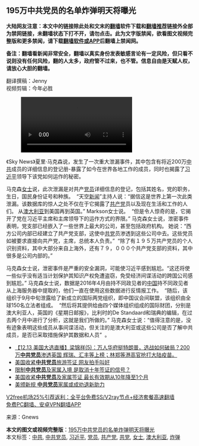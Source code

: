  <h2>195万中共党员的名单炸弹明天将曝光</h2> <p class="notice"><b>大陆网友注意：本文中的链接除此处和文末的<a href="https://github.com/bannedbook/fanqiang" >翻墙</a>软件下载和<a href="https://github.com/killgcd/justmysocks/blob/master/README.md">翻墙推荐</a>链接外全部为禁网链接，未翻墙状态下打不开，请勿点击。此为文字版禁闻，欲看图文视频完整版和更多禁闻，请下载<a href="https://github.com/bannedbook/fanqiang">翻墙软件或APP</a>后翻墙上禁闻网。</p><p>备注：翻墙看新闻非常安全，翻墙以真实身份发表敏感言论有一定风险，但只看不说则没有任何风险，翻的人太多，政府管不过来，也不管。信息自由是天赋人权，请放心大胆的翻墙。</b></p>  <div class="entry"> <p>翻译撰稿：Jenny<br /> 视频剪辑：今年必胜</p> <figure class="wp-block-video"><video controls="controls" src="https://gnews-media-offload.s3.amazonaws.com/wp-content/uploads/2020/12/13045303/Major-leak-exposes-members-and-lifts-the-lid-on-the-Chinese-Communist-Party_HIGH.mp4" data-mce-fragment="1"></video></figure> <p>《Sky News》夏里·马克森说，发生了一次重大泄漏事件，其中包含有将近200万<a href="https://www.bannedbook.org/bnews/tag/%e4%b8%ad%e5%85%b1/" class="st_tag internal_tag" rel="tag" title="标签 中共 下的日志">中共</a>成员的详细信息的登记册-暴露了如今在世界各地工作的成员，同时也揭露了<a href="https://www.bannedbook.org/bnews/tag/%e4%b9%a0%e8%bf%91%e5%b9%b3/" class="st_tag internal_tag" rel="tag" title="标签 习近平 下的日志">习近平</a>领导下该党如何运作的秘密。</p>  <p>马克森<a href="https://www.bannedbook.org/bnews/tag/%e5%a5%b3%e5%a3%ab/" class="st_tag internal_tag" rel="tag" title="标签 女士 下的日志">女士</a>说，此次泄漏是对共产<a href="https://www.bannedbook.org/bnews/tag/%E5%85%9A%E5%91%98/" class="st_tag internal_tag" rel="tag" title="标签 党员 下的日志">党员</a>详细信息的登记，包括其姓名，党的职务，生日，国民身份证号和种族。  “天空<span class='wp_keywordlink_affiliate'><a href="https://www.bannedbook.org/" title="新闻">新闻</a></span>”主持人说：“据信这是世界上第一次此类泄漏。该数据库的惊人之处不仅在于它揭露了<a href="https://www.bannedbook.org/bnews/tag/%e5%85%b1%e4%ba%a7%e5%85%9a/" class="st_tag internal_tag" rel="tag" title="标签 共产党 下的日志">共产党</a>员以及现在生活和工作的人们。 从<a href="https://www.bannedbook.org/bnews/tag/%e6%be%b3%e5%a4%a7%e5%88%a9%e4%ba%9a/" class="st_tag internal_tag" rel="tag" title="标签 澳大利亚 下的日志">澳大利亚</a>到美国再到英国。” Markson女士说。  “但是令人惊奇的是，它揭开了党在习近平主席和主席领导下的运作方式的界限。” 马克森女士说，泄密事件表明，党支部已经嵌入了一些世界上最大的公司，甚至包括政府机构。 她说：“西方公司内部已经建立了共产党支部，这使中<a href="https://www.bannedbook.org/bnews/tag/%E5%85%B1%E5%85%9A/" class="st_tag internal_tag" rel="tag" title="标签 共党 下的日志">共党</a>员渗透到这些公司中去。这些党员如被要求直接向共产党，主席，总统本人负责。”  “除了有１９５万共产党员的个人识别资料，其中大部分来自上海外，还有７９，０００个共产党支部的资料，其中很多是公司内部的。”</p> <p>马克森女士说，泄密事件是严重的安全漏洞，可能使习近平感到尴尬。“这还将使一些似乎没有适当计划保护其知识产权免遭盗窃，免受经济间谍活动的跨国公司感到尴尬。” 马克森女士说，数据是2016年4月由持不同政见者的<span class='wp_keywordlink_affiliate'><a href="https://www.bannedbook.org/" title="中国" target="_blank">中国</a></span>持不同政见者从上海服务器中提取的，他们一直在使用这些数据进行反情报工作。  “随后，该组织于9月中旬泄露给了新成立的国际两党组织，即中国议会间联盟，该组织由全球150名立法者组成。  “然后将其提供给由四个媒体组织组成的国际财团，分别是澳大利亚人，英国的《星期日邮报》，比利时的De Standaard和瑞典的编辑，在过去两个月中进行了分析，这就是我们所做的。” 马克森女士说：“值得注意的是，没有迹象表明这些成员从事间谍活动，但关注的是澳大利亚或这些公司是否了解中共成员，是否已采取措施保护其数据和人员”  。</p>  <ul class='op-related-articles' title='相关阅读'> <li><a href='https://www.bannedbook.org/bnews/bannedvideo/20201213/1447113.html' target='_blank'>【12.13 美国大选直播】梁锦祥(5)：万人华府挺特朗普，选战如何破局？200万<b>中共党员</b>渗透英国 辉瑞、汇丰等上榜；林郑等港高官抢打大陆疫苗。</a></li> <li><a href='https://www.bannedbook.org/bnews/cbnews/20201208/1443789.html' target='_blank'>美国收紧<b>中共党员</b>旅游签证 网友拍手叫好</a></li> <li><a href='https://www.bannedbook.org/bnews/cnnews/20201207/1443298.html' target='_blank'>限制<b>中共党员</b>及家属入境 是取消十年签证的信号？</a></li> <li><a href='https://www.bannedbook.org/bnews/bannedvideo/20201206/1443231.html' target='_blank'>美国收紧<b>中共党员</b>及家属签证 最长有效期从10年降至1个月</a></li> <li><a href='https://www.bannedbook.org/bnews/ssgc/20201206/1443219.html' target='_blank'>美颁新规 <b>中共党员</b>家属或成劝退新助力</a></li> </ul> <p class="texttj"> <a href="https://github.com/bannedbook/fanqiang/wiki/V2ray%E6%9C%BA%E5%9C%BA" target="_blank">V2free机场25%引荐返利：全平台免费SS/V2ray节点+经济套餐高速翻墙</a><br/> <a href="https://github.com/bannedbook/fanqiang/wiki/%E7%A6%81%E9%97%BB%E7%BD%91%E5%AE%89%E5%8D%93%E7%BF%BB%E5%A2%99%E6%96%B0%E9%97%BBAPP" target="_blank">免费PC翻墙、安卓VPN翻墙APP</a></p><p>来源：Gnews</p><a name='sharetosocial'></a>       <div><b>本文的图文或视频完整版</b>：<a href='https://www.bannedbook.org/bnews/cbnews/20201213/1447148.html'>195万中共党员的名单炸弹明天将曝光</a></div>  </div><!--END ENTRY--> <div class="postfooter"> <div>本文标签：<a href="https://www.bannedbook.org/bnews/tag/%e4%b8%ad%e5%85%b1/" rel="tag">中共</a>, <a href="https://www.bannedbook.org/bnews/tag/%E4%B8%AD%E5%85%B1%E5%85%9A%E5%91%98/" rel="tag">中共党员</a>, <a href="https://www.bannedbook.org/bnews/tag/%e4%b9%a0%e8%bf%91%e5%b9%b3/" rel="tag">习近平</a>, <a href="https://www.bannedbook.org/bnews/tag/%E5%85%9A%E5%91%98/" rel="tag">党员</a>, <a href="https://www.bannedbook.org/bnews/tag/%e5%85%b1%e4%ba%a7%e5%85%9a/" rel="tag">共产党</a>, <a href="https://www.bannedbook.org/bnews/tag/%E5%85%B1%E5%85%9A/" rel="tag">共党</a>, <a href="https://www.bannedbook.org/bnews/tag/%e5%a5%b3%e5%a3%ab/" rel="tag">女士</a>, <a href="https://www.bannedbook.org/bnews/tag/%e6%be%b3%e5%a4%a7%e5%88%a9%e4%ba%9a/" rel="tag">澳大利亚</a>, <a href="https://www.bannedbook.org/bnews/tag/%e7%82%b8%e5%bc%b9/" rel="tag">炸弹</a></div>  </div><!--END POSTFOOTER--> 